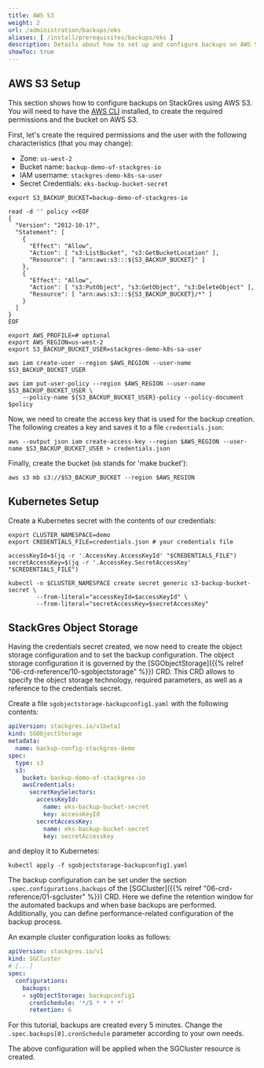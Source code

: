 ```yaml
---
title: AWS S3
weight: 2
url: /administration/backups/eks
aliases: [ /install/prerequisites/backups/eks ]
description: Details about how to set up and configure backups on AWS S3.
showToc: true
---
```


## AWS S3 Setup

This section shows how to configure backups on StackGres using AWS S3.
You will need to have the [AWS CLI](https://aws.amazon.com/cli) installed, to create the required permissions and the bucket on AWS S3.

First, let's create the required permissions and the user with the following characteristics (that you may change):

* Zone: `us-west-2`
* Bucket name: `backup-demo-of-stackgres-io`
* IAM username: `stackgres-demo-k8s-sa-user`
* Secret Credentials: `eks-backup-bucket-secret`

```
export S3_BACKUP_BUCKET=backup-demo-of-stackgres-io

read -d '' policy <<EOF
{
  "Version": "2012-10-17",
  "Statement": [
    {
      "Effect": "Allow",
      "Action": [ "s3:ListBucket", "s3:GetBucketLocation" ],
      "Resource": [ "arn:aws:s3:::${S3_BACKUP_BUCKET}" ]
    },
    {
      "Effect": "Allow",
      "Action": [ "s3:PutObject", "s3:GetObject", "s3:DeleteObject" ],
      "Resource": [ "arn:aws:s3:::${S3_BACKUP_BUCKET}/*" ]
    }
  ]
}
EOF

export AWS_PROFILE=# optional
export AWS_REGION=us-west-2
export S3_BACKUP_BUCKET_USER=stackgres-demo-k8s-sa-user

aws iam create-user --region $AWS_REGION --user-name $S3_BACKUP_BUCKET_USER

aws iam put-user-policy --region $AWS_REGION --user-name $S3_BACKUP_BUCKET_USER \
	--policy-name ${S3_BACKUP_BUCKET_USER}-policy --policy-document $policy
```

Now, we need to create the access key that is used for the backup creation.
The following creates a key and saves it to a file `credentials.json`:

```
aws --output json iam create-access-key --region $AWS_REGION --user-name $S3_BACKUP_BUCKET_USER > credentials.json
```

Finally, create the bucket (`mb` stands for 'make bucket'):

```
aws s3 mb s3://$S3_BACKUP_BUCKET --region $AWS_REGION
```

## Kubernetes Setup

Create a Kubernetes secret with the contents of our credentials:

```
export CLUSTER_NAMESPACE=demo
export CREDENTIALS_FILE=credentials.json # your credentials file

accessKeyId=$(jq -r '.AccessKey.AccessKeyId' "$CREDENTIALS_FILE")
secretAccessKey=$(jq -r '.AccessKey.SecretAccessKey' "$CREDENTIALS_FILE")

kubectl -n $CLUSTER_NAMESPACE create secret generic s3-backup-bucket-secret \
        --from-literal="accessKeyId=$accessKeyId" \
        --from-literal="secretAccessKey=$secretAccessKey"
```

## StackGres Object Storage

Having the credentials secret created, we now need to create the object storage configuration and to set the backup configuration.
The object storage configuration it is governed by the [SGObjectStorage]({{% relref "06-crd-reference/10-sgobjectstorage" %}}) CRD.
This CRD allows to specify the object storage technology, required parameters, as well as a reference to the credentials secret.

Create a file `sgobjectstorage-backupconfig1.yaml` with the following contents:

```yaml
apiVersion: stackgres.io/v1beta1
kind: SGObjectStorage
metadata:
  name: backup-config-stackgres-demo
spec:
  type: s3
  s3:
    bucket: backup-demo-of-stackgres-io
    awsCredentials:
      secretKeySelectors:
        accessKeyId:
          name: eks-backup-bucket-secret
          key: accessKeyId
        secretAccessKey:
          name: eks-backup-bucket-secret
          key: secretAccessKey
```

and deploy it to Kubernetes:

```
kubectl apply -f sgobjectstorage-backupconfig1.yaml
```

The backup configuration can be set under the section `.spec.configurations.backups` of the [SGCluster]({{% relref "06-crd-reference/01-sgcluster" %}}) CRD.
Here we define the retention window for the automated backups and when base backups are performed.
Additionally, you can define performance-related configuration of the backup process.

An example cluster configuration looks as follows:

```yaml
apiVersion: stackgres.io/v1
kind: SGCluster
# [...]
spec:
  configurations:
    backups:
    - sgObjectStorage: backupconfig1
      cronSchedule: '*/5 * * * *'
      retention: 6
```

For this tutorial, backups are created every 5 minutes.
Change the `.spec.backups[0].cronSchedule` parameter according to your own needs.

The above configuration will be applied when the SGCluster resource is created.